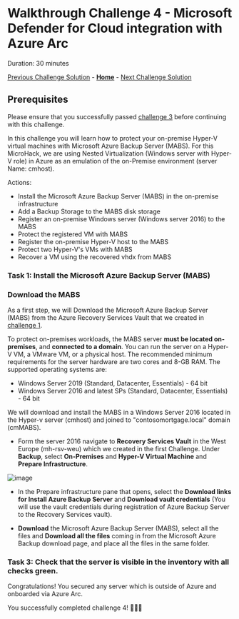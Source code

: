 # Walkthrough Challenge 4 - Microsoft Defender for Cloud integration with Azure Arc

Duration: 30 minutes

[Previous Challenge Solution](../challenge-3/solution.md) - **[Home](../../Readme.md)** - [Next Challenge Solution](../challenge-5/solution.md)

## Prerequisites

Please ensure that you successfully passed [challenge 3](../../Readme.md#challenge-3) before continuing with this challenge.

In this challenge you will learn how to protect your on-premise Hyper-V virtual machines with Microsoft Azure Backup Server (MABS). For this MicroHack, we are using Nested Virtualization (Windows server with Hyper-V role) in Azure as an emulation of the on-Premise environment (server Name: cmhost).

Actions:

* Install the Microsoft Azure Backup Server (MABS) in the on-premise infrastructure
* Add a Backup Storage to the MABS disk storage
* Register an on-premise Windows server (Windows server 2016) to the MABS
* Protect the registered VM with MABS
* Register the on-premise Hyper-V host to the MABS
* Protect two Hyper-V's VMs with MABS
* Recover a VM using the recovered vhdx from MABS

### Task 1: Install the Microsoft Azure Backup Server (MABS)

### Download the MABS

As a first step, we will Download the Microsoft Azure Backup Server (MABS) from the Azure Recovery Services Vault that we created in [challenge 1](../../Readme.md#challenge-1). 

To protect on-premises workloads, the MABS server **must be located on-premises**, and **connected to a domain**. You can run the server on a Hyper-V VM, a VMware VM, or a physical host. The recommended minimum requirements for the server hardware are two cores and 8-GB RAM. The supported operating systems are:

* Windows Server 2019 (Standard, Datacenter, Essentials) - 64 bit
* Windows Server 2016 and latest SPs (Standard, Datacenter, Essentials) - 64 bit

We will download and install the MABS in a Windows Server 2016 located in the Hyper-v server (cmhost) and joined to "contosomortgage.local" domain (cmMABS). 

* Form the server 2016 navigate to **Recovery Services Vault** in the West Europe (mh-rsv-weu) which we created in the first Challenge. Under **Backup**, select **On-Premises** and **Hyper-V Virtual Machine** and **Prepare Infrastructure**. 

![image](./img/1.png)

* In the Prepare infrastructure pane that opens, select the **Download links for Install Azure Backup Server** and **Download vault credentials** (You will use the vault credentials during registration of Azure Backup Server to the Recovery Services vault).

* **Download** the Microsoft Azure Backup Server (MABS), select all the files and **Download all the files** coming in from the Microsoft Azure Backup download page, and place all the files in the same folder.



### Task 3: Check that the server is visible in the inventory with all checks green.



Congratulations! You secured any server which is outside of Azure and onboarded via Azure Arc.

You successfully completed challenge 4! 🚀🚀🚀

